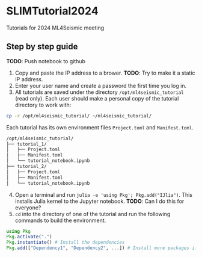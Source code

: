 # SLIMTutorial2024
Tutorials for 2024 ML4Seismic meeting

## Step by step guide

**TODO**: Push notebook to github

1. Copy and paste the IP address to a brower. **TODO**: Try to make it a static IP address.
2. Enter your user name and create a password the first time you log in.
3. All tutorials are saved under the directory  `/opt/ml4seismic_tutorial` (read only). Each user should make a personal copy of the tutorial directory to work with:
  ```bash
  cp -r /opt/ml4seismic_tutorial/ ~/ml4seismic_tutorial/
  ```
  Each tutorial has its own environment files `Project.toml` and `Manifest.toml`.
   ```bash 
   /opt/ml4seismic_tutorial/
   ├── tutorial_1/
   │   ├── Project.toml
   │   ├── Manifest.toml
   │   └── tutorial_notebook.ipynb
   ├── tutorial_2/
   │   ├── Project.toml
   │   ├── Manifest.toml
   │   └── tutorial_notebook.ipynb
   ```
4. Open a terminal and run `julia -e 'using Pkg'; Pkg.add("IJlia")`. This installs Julia kernel to the Jupyter notebook. **TODO**: Can I do this for everyone?
5. `cd` into the directory of one of the tutorial and run the following commands to build the environment.
  ```julia
  using Pkg
  Pkg.activate(".")
  Pkg.instantiate() # Install the dependencies
  Pkg.add(["Dependency1", "Dependency2", ...]) # Install more packages if necessary
  ```
